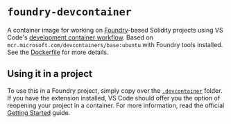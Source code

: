 # `foundry-devcontainer`

A container image for working on [Foundry](https://github.com/foundry-rs/foundry)-based Solidity projects using VS Code's [development container workflow](https://code.visualstudio.com/docs/devcontainers/containers).
Based on `mcr.microsoft.com/devcontainers/base:ubuntu` with Foundry tools installed.
See the [Dockerfile](./Dockerfile) for more details.

## Using it in a project

To use this in a Foundry project, simply copy over the [`.devcontainer`](./.devcontainer/) folder.
If you have the extension installed, VS Code should offer you the option of reopening your project in a container.
For more information, read the official [Getting Started](https://code.visualstudio.com/docs/devcontainers/containers#_getting-started) guide.

